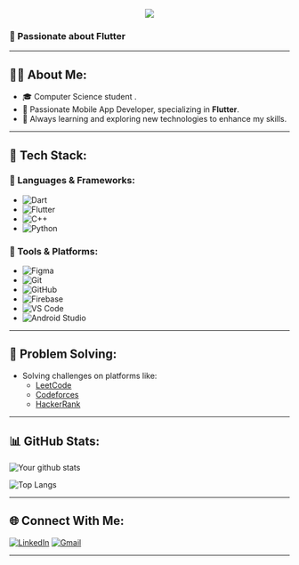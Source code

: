 <!-- عنوان متحرك -->
<p align="center">
  <img src="https://readme-typing-svg.herokuapp.com?font=Cairo&size=34&duration=4000&pause=1000&color=42A5F5&center=true&vCenter=true&width=700&repeat=false&lines=Hi+I'm+Mohamed+Qandill" />
</p>





### 💙 Passionate about Flutter  

---

## 👨‍💻 About Me:
- 🎓 Computer Science student .
- 📱 Passionate Mobile App Developer, specializing in **Flutter**.
- 🌱 Always learning and exploring new technologies to enhance my skills.

---

## 🚀 Tech Stack:

### 🔹 Languages & Frameworks:
- ![Dart](https://img.shields.io/badge/Dart-0175C2?logo=dart&logoColor=white)
- ![Flutter](https://img.shields.io/badge/Flutter-02569B?logo=flutter&logoColor=white)
- ![C++](https://img.shields.io/badge/C++-00599C?logo=c%2B%2B&logoColor=white)
- ![Python](https://img.shields.io/badge/Python-3776AB?logo=python&logoColor=white)

### 🔹 Tools & Platforms:
- ![Figma](https://img.shields.io/badge/Figma-F24E1E?logo=figma&logoColor=white)
- ![Git](https://img.shields.io/badge/Git-F05032?logo=git&logoColor=white)
- ![GitHub](https://img.shields.io/badge/GitHub-181717?logo=github&logoColor=white)
- ![Firebase](https://img.shields.io/badge/Firebase-FFCA28?logo=firebase&logoColor=black)
- ![VS Code](https://img.shields.io/badge/VSCode-007ACC?logo=visual-studio-code&logoColor=white)
- ![Android Studio](https://img.shields.io/badge/Android%20Studio-3DDC84?logo=android-studio&logoColor=white)

---

## 🧩 Problem Solving:
- Solving challenges on platforms like:
  - [LeetCode](https://leetcode.com/)
  - [Codeforces](https://codeforces.com/)
  - [HackerRank](https://www.hackerrank.com/)

---

## 📊 GitHub Stats:
![Your github stats](https://github-readme-stats.vercel.app/api?username=mohamedqandill&show_icons=true&theme=tokyonight)

![Top Langs](https://github-readme-stats.vercel.app/api/top-langs/?username=mohamedqandill&layout=compact&theme=tokyonight)

---

## 🌐 Connect With Me:
[![LinkedIn](https://img.shields.io/badge/LinkedIn-blue?logo=linkedin&logoColor=white)](https://linkedin.com/in/mohamed-qandill-613382323/)
[![Gmail](https://img.shields.io/badge/Gmail-D14836?logo=gmail&logoColor=white)](mailto:mohamedqandill912@gmail.com)

---
